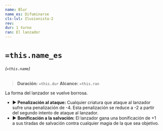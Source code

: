 ```yaml
---
name: Blur
name_es: Difuminarse
cls-lvl: Ilusionista-2
rev: 
dur: 1 turno
ran: El lanzador
---
```

# `=this.name_es`
###### (`=this.name`)

>**Duración:** `=this.dur`
>**Alcance:** `=this.ran`

La forma del lanzador se vuelve borrosa. 
- ▶ **Penalización al ataque:** Cualquier criatura que ataque al lanzador sufre una penalización de -4. Esta penalización se reduce a -2 a partir del segundo intento de ataque al lanzador. 
- ▶ **Bonificación a la salvación:** El lanzador gana una bonificación de +1 a sus tiradas de salvación contra cualquier magia de la que sea objetivo.